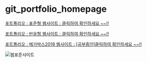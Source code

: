 # git_portfolio_homepage
[포트폴리오 : 표준형 웹사이트 : 클릭하여 확인하세요 ~~!!](https://lim-jae-hun.github.io/git_portfolio_homepage/webstandard/WebContent/html/index.html)

[포트폴리오 : 반응형 웹사이트 : 클릭하여 확인하세요 ~~!!](https://lim-jae-hun.github.io/git_portfolio_homepage/responsive/WebContent/html/index.html)

[포트폴리오 : 메가박스2019 웹사이트 : [공부중!!!]클릭하여 확인하세요 ~~!!](https://lim-jae-hun.github.io/git_portfolio_homepage/megabox2019/WebContent/html/index.html)

![웹표준사이트](https://user-images.githubusercontent.com/61720243/108012265-4907b780-704c-11eb-9437-62f581a08bf8.png)
